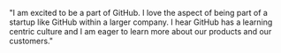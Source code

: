 "I am excited to be a part of GitHub. I love the aspect of being part of a startup like GitHub within a larger company. I hear GitHub has a learning centric culture and I am eager to learn more about our products and our customers."
